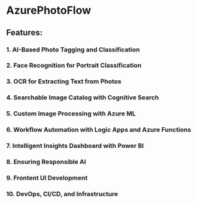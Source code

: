 # AzurePhotoFlow

## Features:
### 1. AI-Based Photo Tagging and Classification
### 2. Face Recognition for Portrait Classification
### 3. OCR for Extracting Text from Photos
### 4. Searchable Image Catalog with Cognitive Search
### 5. Custom Image Processing with Azure ML
### 6. Workflow Automation with Logic Apps and Azure Functions
### 7. Intelligent Insights Dashboard with Power BI
### 8. Ensuring Responsible AI
### 9. Frontent UI Development
### 10. DevOps, CI/CD, and Infrastructure
